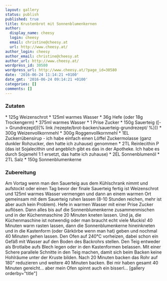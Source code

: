 ```yaml
---
layout: gallery
status: publish
published: true
title: Krustenbrot mit Sonnenblumenkernen
author:
  display_name: cheesy
  login: cheesy
  email: christine@cheesy.at
  url: http://www.cheesy.at/
author_login: cheesy
author_email: christine@cheesy.at
author_url: http://www.cheesy.at/
wordpress_id: 30580
wordpress_url: http://www.cheesy.at/?page_id=30580
date: '2016-06-24 11:14:21 +0100'
date_gmt: '2016-06-24 09:14:21 +0100'
categories: []
comments: []
---
```

### Zutaten
\* 125g Weizenschrot
\* 125ml warmes Wasser
\* 36g Hefe (oder 18g Trockengerm)
\* 375ml warmes Wasser
\* 1 Prise Zucker
\* 150g Sauerteig ([-\> Grundrezept]({% link /rezepte/brot-backen/sauerteig-grundrezept/ %}))
\* 300g Weizenvollkornmehl
\* 300g Roggenvollkornmehl
\* 1EL Zuckerrübensirup - ich habe einfach einen Löffel Zuckermolasse (ganz dunkler Rohzucker, den hatte ich zuhause) genommen
\* 2TL Reinlecithin P (das ist Sojalecithin und angeblich gibt es das in der Apotheke. Ich habe es durch Sojamehl 1:1 ersetzt, das hatte ich zuhause)
\* 2EL Sonnenblumenöl
\* 2TL Salz
\* 150g Sonnenblumenkerne
### Zubereitung
Am Vortag wenn man den Sauerteig aus dem Kühlschrank nimmt und aufstockt oder einen Tag bevor der finale Sauerteig fertig ist Weizenschrot und 125ml warmes Wasser vermengen und dann an einem warmen Ort gemeinsam mit dem Sauerteig ruhen lassen (8-10 Stunden reichen, mehr ist aber auch kein Problem).
Hefe in warmen Wasser mit einer Prise Zucker auflösen. Dann alles bis auf die Sonnenblumenkerne zusammenmischen und in der Küchenmaschine 20 Minuten kneten lassen. Und ja, die Küchenmaschine ist notwendig oder man braucht echt viele Muckis!
40 Minuten warm rasten lassen, dann die Sonnenblumenkerne hineinkneten und in die Kastenform (oder Gärkörbe wenn man hat) geben und nochmal 40 Minuten gehen lassen.
Den Ofen auf 240°C vorheizen, dabei schon ein Gefäß mit Wasser auf den Boden des Backrohrs stellen. Den Teig entweder als Brotlaibe aufs Blech legen oder in den Kastenformen belassen. Mit einer Schere parallele Schnitte in den Teig machen, damit sich beim Backen keine Hohlräume unter der Kruste bilden.
Nach 20 Minuten backen das Rohr auf 180" reduzieren und weitere 40 Minuten backen. Bei mir haben gesamt 40 Minuten gereicht... aber mein Ofen spinnt auch ein bisserl...
[gallery orderby="title"]
